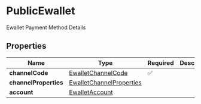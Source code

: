 # PublicEwallet

Ewallet Payment Method Details

## Properties

| Name | Type | Required | Description |
| ------------ | ------------- | ------------- | ------------- |
| **channelCode** | [EwalletChannelCode](EwalletChannelCode.md) | ✅ |  |
**channelProperties** | [EwalletChannelProperties](EwalletChannelProperties.md) |  |  |
**account** | [EwalletAccount](EwalletAccount.md) |  |  |


